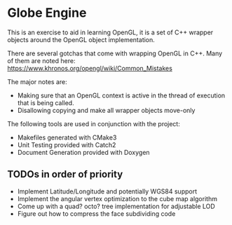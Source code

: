 # Globe Engine
This is an exercise to aid in learning OpenGL, it is a set of C++ wrapper objects around the OpenGL object implementation.

There are several gotchas that come with wrapping OpenGL in C++. Many of them are noted here: https://www.khronos.org/opengl/wiki/Common_Mistakes

The major notes are:
- Making sure that an OpenGL context is active in the thread of execution that is being called.
- Disallowing copying and make all wrapper objects move-only


The following tools are used in conjunction with the project:
- Makefiles generated with CMake3
- Unit Testing provided with Catch2
- Document Generation provided with Doxygen


## TODOs in order of priority
- Implement Latitude/Longitude and potentially WGS84 support
- Implement the angular vertex optimization to the cube map algorithm
- Come up with a quad? octo? tree implementation for adjustable LOD
- Figure out how to compress the face subdividing code

